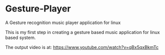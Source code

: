# Gesture-Player
A Gesture recognition music player application for linux

This is my first step in creating a gesture based music application for linux based system.


The output video is at:
  https://www.youtube.com/watch?v=qBx5qxBkmTc

